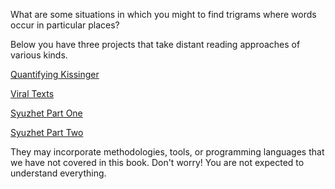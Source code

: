 What are some situations in which you might to find trigrams where words occur in particular places?

Below you have three projects that take distant reading approaches of various kinds. 

[Quantifying Kissinger](http://www.quantifyingkissinger.com/)

[Viral Texts](http://viraltexts.org/)

[Syuzhet Part One](http://www.matthewjockers.net/2015/02/02/syuzhet/)

[Syuzhet Part Two](http://www.matthewjockers.net/2015/02/25/the-rest-of-the-story/)


They may incorporate methodologies, tools, or programming languages that we have not covered in this book. Don't worry! You are not expected to understand everything.
